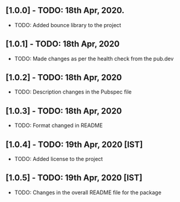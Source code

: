 ## [1.0.0] - TODO: 18th Apr, 2020.

* TODO: Added bounce library to the project

## [1.0.1] - TODO: 18th Apr, 2020

* TODO: Made changes as per the health check from the pub.dev

## [1.0.2] - TODO: 18th Apr, 2020

* TODO: Description changes in the Pubspec file

## [1.0.3] - TODO: 18th Apr, 2020

* TODO: Format changed in README

## [1.0.4] - TODO: 19th Apr, 2020 [IST]

* TODO: Added license to the project

## [1.0.5] - TODO: 19th Apr, 2020 [IST]

* TODO: Changes in the overall README file for the package

